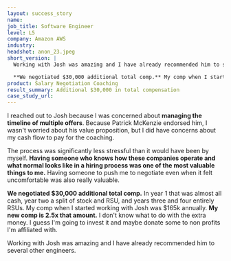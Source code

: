 ```yaml
---
layout: success_story
name:
job_title: Software Engineer
level: L5
company: Amazon AWS 
industry:
headshot: anon_23.jpeg
short_version: |
  Working with Josh was amazing and I have already recommended him to several other engineers. Having someone who knows how these companies operate and what normal looks like in a hiring process was one of the most valuable things to me.  

  **We negotiated $30,000 additional total comp.** My comp when I started working with Josh was $165k annually. **My new comp is 2.5x that amount.** I don't know what to do with the extra money. I guess I'm going to invest it and maybe donate some to non profits I'm affiliated with.
product: Salary Negotiation Coaching
result_summary: Additional $30,000 in total compensation
case_study_url:
---
```

I reached out to Josh because I was concerned about **managing the timeline of multiple offers**. Because Patrick McKenzie endorsed him, I wasn't worried about his value proposition, but I did have concerns about my cash flow to pay for the coaching.

The process was significantly less stressful than it would have been by myself. **Having someone who knows how these companies operate and what normal looks like in a hiring process was one of the most valuable things to me.** Having someone to push me to negotiate even when it felt uncomfortable was also really valuable.

**We negotiated $30,000 additional total comp.** In year 1 that was almost all cash, year two a split of stock and RSU, and years three and four entirely RSUs. My comp when I started working with Josh was $165k annually. **My new comp is 2.5x that amount.** I don't know what to do with the extra money. I guess I'm going to invest it and maybe donate some to non profits I'm affiliated with.

Working with Josh was amazing and I have already recommended him to several other engineers.